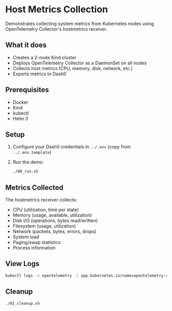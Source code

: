 # Host Metrics Collection

Demonstrates collecting system metrics from Kubernetes nodes using OpenTelemetry Collector's hostmetrics receiver.

## What it does

- Creates a 2-node Kind cluster
- Deploys OpenTelemetry Collector as a DaemonSet on all nodes
- Collects host metrics (CPU, memory, disk, network, etc.)
- Exports metrics to Dash0

## Prerequisites

- Docker
- Kind
- kubectl
- Helm 3

## Setup

1. Configure your Dash0 credentials in `../.env` (copy from `../.env.template`)

2. Run the demo:
   ```bash
   ./00_run.sh
   ```

## Metrics Collected

The hostmetrics receiver collects:
- CPU (utilization, time per state)
- Memory (usage, available, utilization)
- Disk I/O (operations, bytes read/written)
- Filesystem (usage, utilization)
- Network (packets, bytes, errors, drops)
- System load
- Paging/swap statistics
- Process information

## View Logs

```bash
kubectl logs -n opentelemetry -l app.kubernetes.io/name=opentelemetry-collector --tail=50 -f
```

## Cleanup

```bash
./01_cleanup.sh
```